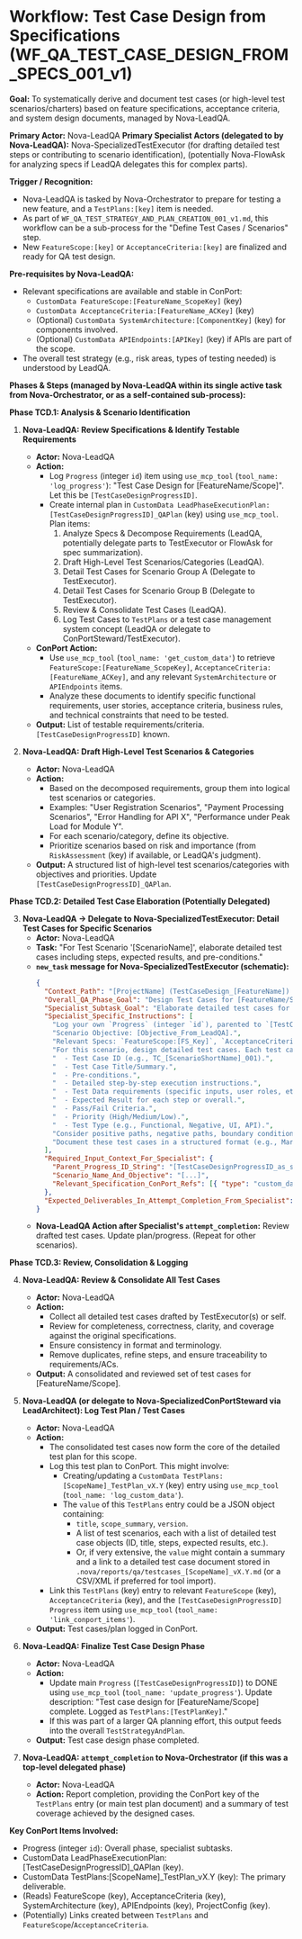 # Workflow: Test Case Design from Specifications (WF_QA_TEST_CASE_DESIGN_FROM_SPECS_001_v1)

**Goal:** To systematically derive and document test cases (or high-level test scenarios/charters) based on feature specifications, acceptance criteria, and system design documents, managed by Nova-LeadQA.

**Primary Actor:** Nova-LeadQA
**Primary Specialist Actors (delegated to by Nova-LeadQA):** Nova-SpecializedTestExecutor (for drafting detailed test steps or contributing to scenario identification), (potentially Nova-FlowAsk for analyzing specs if LeadQA delegates this for complex parts).

**Trigger / Recognition:**
- Nova-LeadQA is tasked by Nova-Orchestrator to prepare for testing a new feature, and a `TestPlans:[key]` item is needed.
- As part of `WF_QA_TEST_STRATEGY_AND_PLAN_CREATION_001_v1.md`, this workflow can be a sub-process for the "Define Test Cases / Scenarios" step.
- New `FeatureScope:[key]` or `AcceptanceCriteria:[key]` are finalized and ready for QA test design.

**Pre-requisites by Nova-LeadQA:**
- Relevant specifications are available and stable in ConPort:
    - `CustomData FeatureScope:[FeatureName_ScopeKey]` (key)
    - `CustomData AcceptanceCriteria:[FeatureName_ACKey]` (key)
    - (Optional) `CustomData SystemArchitecture:[ComponentKey]` (key) for components involved.
    - (Optional) `CustomData APIEndpoints:[APIKey]` (key) if APIs are part of the scope.
- The overall test strategy (e.g., risk areas, types of testing needed) is understood by LeadQA.

**Phases & Steps (managed by Nova-LeadQA within its single active task from Nova-Orchestrator, or as a self-contained sub-process):**

**Phase TCD.1: Analysis & Scenario Identification**

1.  **Nova-LeadQA: Review Specifications & Identify Testable Requirements**
    *   **Actor:** Nova-LeadQA
    *   **Action:**
        *   Log `Progress` (integer `id`) item using `use_mcp_tool` (`tool_name: 'log_progress'`): "Test Case Design for [FeatureName/Scope]". Let this be `[TestCaseDesignProgressID]`.
        *   Create internal plan in `CustomData LeadPhaseExecutionPlan:[TestCaseDesignProgressID]_QAPlan` (key) using `use_mcp_tool`. Plan items:
            1.  Analyze Specs & Decompose Requirements (LeadQA, potentially delegate parts to TestExecutor or FlowAsk for spec summarization).
            2.  Draft High-Level Test Scenarios/Categories (LeadQA).
            3.  Detail Test Cases for Scenario Group A (Delegate to TestExecutor).
            4.  Detail Test Cases for Scenario Group B (Delegate to TestExecutor).
            5.  Review & Consolidate Test Cases (LeadQA).
            6.  Log Test Cases to `TestPlans` or a test case management system concept (LeadQA or delegate to ConPortSteward/TestExecutor).
    *   **ConPort Action:**
        *   Use `use_mcp_tool` (`tool_name: 'get_custom_data'`) to retrieve `FeatureScope:[FeatureName_ScopeKey]`, `AcceptanceCriteria:[FeatureName_ACKey]`, and any relevant `SystemArchitecture` or `APIEndpoints` items.
        *   Analyze these documents to identify specific functional requirements, user stories, acceptance criteria, business rules, and technical constraints that need to be tested.
    *   **Output:** List of testable requirements/criteria. `[TestCaseDesignProgressID]` known.

2.  **Nova-LeadQA: Draft High-Level Test Scenarios & Categories**
    *   **Actor:** Nova-LeadQA
    *   **Action:**
        *   Based on the decomposed requirements, group them into logical test scenarios or categories.
        *   Examples: "User Registration Scenarios", "Payment Processing Scenarios", "Error Handling for API X", "Performance under Peak Load for Module Y".
        *   For each scenario/category, define its objective.
        *   Prioritize scenarios based on risk and importance (from `RiskAssessment` (key) if available, or LeadQA's judgment).
    *   **Output:** A structured list of high-level test scenarios/categories with objectives and priorities. Update `[TestCaseDesignProgressID]_QAPlan`.

**Phase TCD.2: Detailed Test Case Elaboration (Potentially Delegated)**

3.  **Nova-LeadQA -> Delegate to Nova-SpecializedTestExecutor: Detail Test Cases for Specific Scenarios**
    *   **Actor:** Nova-LeadQA
    *   **Task:** "For Test Scenario '[ScenarioName]', elaborate detailed test cases including steps, expected results, and pre-conditions."
    *   **`new_task` message for Nova-SpecializedTestExecutor (schematic):**
        ```json
        {
          "Context_Path": "[ProjectName] (TestCaseDesign_[FeatureName]) -> DetailCases_[ScenarioName] (TestExecutor)",
          "Overall_QA_Phase_Goal": "Design Test Cases for [FeatureName/Scope].",
          "Specialist_Subtask_Goal": "Elaborate detailed test cases for scenario: '[ScenarioName]'.",
          "Specialist_Specific_Instructions": [
            "Log your own `Progress` (integer `id`), parented to `[TestCaseDesignProgressID]`.",
            "Scenario Objective: [Objective_From_LeadQA].",
            "Relevant Specs: `FeatureScope:[FS_Key]`, `AcceptanceCriteria:[AC_Key]`, (any other relevant component/API keys).",
            "For this scenario, design detailed test cases. Each test case should ideally include:",
            "  - Test Case ID (e.g., TC_[ScenarioShortName]_001).",
            "  - Test Case Title/Summary.",
            "  - Pre-conditions.",
            "  - Detailed step-by-step execution instructions.",
            "  - Test Data requirements (specific inputs, user roles, etc.).",
            "  - Expected Result for each step or overall.",
            "  - Pass/Fail Criteria.",
            "  - Priority (High/Medium/Low).",
            "  - Test Type (e.g., Functional, Negative, UI, API).",
            "Consider positive paths, negative paths, boundary conditions.",
            "Document these test cases in a structured format (e.g., Markdown table, list of objects for later import into a Test Plan)."
          ],
          "Required_Input_Context_For_Specialist": {
            "Parent_Progress_ID_String": "[TestCaseDesignProgressID_as_string]",
            "Scenario_Name_And_Objective": "[...]",
            "Relevant_Specification_ConPort_Refs": [{ "type": "custom_data", "category": "FeatureScope", "key": "[FS_Key]" }, ...]
          },
          "Expected_Deliverables_In_Attempt_Completion_From_Specialist": ["Structured list/document of detailed test cases for the assigned scenario."]
        }
        ```
    *   **Nova-LeadQA Action after Specialist's `attempt_completion`:** Review drafted test cases. Update plan/progress. (Repeat for other scenarios).

**Phase TCD.3: Review, Consolidation & Logging**

4.  **Nova-LeadQA: Review & Consolidate All Test Cases**
    *   **Actor:** Nova-LeadQA
    *   **Action:**
        *   Collect all detailed test cases drafted by TestExecutor(s) or self.
        *   Review for completeness, correctness, clarity, and coverage against the original specifications.
        *   Ensure consistency in format and terminology.
        *   Remove duplicates, refine steps, and ensure traceability to requirements/ACs.
    *   **Output:** A consolidated and reviewed set of test cases for [FeatureName/Scope].

5.  **Nova-LeadQA (or delegate to Nova-SpecializedConPortSteward via LeadArchitect): Log Test Plan / Test Cases**
    *   **Actor:** Nova-LeadQA
    *   **Action:**
        *   The consolidated test cases now form the core of the detailed test plan for this scope.
        *   Log this test plan to ConPort. This might involve:
            *   Creating/updating a `CustomData TestPlans:[ScopeName]_TestPlan_vX.Y` (key) entry using `use_mcp_tool` (`tool_name: 'log_custom_data'`).
            *   The `value` of this `TestPlans` entry could be a JSON object containing:
                *   `title`, `scope_summary`, `version`.
                *   A list of test scenarios, each with a list of detailed test case objects (ID, title, steps, expected results, etc.).
                *   Or, if very extensive, the `value` might contain a summary and a link to a detailed test case document stored in `.nova/reports/qa/testcases_[ScopeName]_vX.Y.md` (or a CSV/XML if preferred for tool import).
        *   Link this `TestPlans` (key) entry to relevant `FeatureScope` (key), `AcceptanceCriteria` (key), and the `[TestCaseDesignProgressID]` `Progress` item using `use_mcp_tool` (`tool_name: 'link_conport_items'`).
    *   **Output:** Test cases/plan logged in ConPort.

6.  **Nova-LeadQA: Finalize Test Case Design Phase**
    *   **Actor:** Nova-LeadQA
    *   **Action:**
        *   Update main `Progress` (`[TestCaseDesignProgressID]`) to DONE using `use_mcp_tool` (`tool_name: 'update_progress'`). Update description: "Test case design for [FeatureName/Scope] complete. Logged as `TestPlans:[TestPlanKey]`."
        *   If this was part of a larger QA planning effort, this output feeds into the overall `TestStrategyAndPlan`.
    *   **Output:** Test case design phase completed.

7.  **Nova-LeadQA: `attempt_completion` to Nova-Orchestrator (if this was a top-level delegated phase)**
    *   **Actor:** Nova-LeadQA
    *   **Action:** Report completion, providing the ConPort key of the `TestPlans` entry (or main test plan document) and a summary of test coverage achieved by the designed cases.

**Key ConPort Items Involved:**
- Progress (integer `id`): Overall phase, specialist subtasks.
- CustomData LeadPhaseExecutionPlan:[TestCaseDesignProgressID]_QAPlan (key).
- CustomData TestPlans:[ScopeName]_TestPlan_vX.Y (key): The primary deliverable.
- (Reads) FeatureScope (key), AcceptanceCriteria (key), SystemArchitecture (key), APIEndpoints (key), ProjectConfig (key).
- (Potentially) Links created between `TestPlans` and `FeatureScope`/`AcceptanceCriteria`.